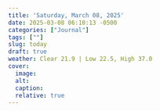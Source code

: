 ```yaml
---
title: 'Saturday, March 08, 2025'
date: 2025-03-08 06:10:13 -0500
categories: ["Journal"]
tags: [""]
slug: today
draft: true
weather: Clear 21.9 | Low 22.5, High 37.0
cover: 
  image: 
  alt: 
  caption: 
  relative: true
---
```


